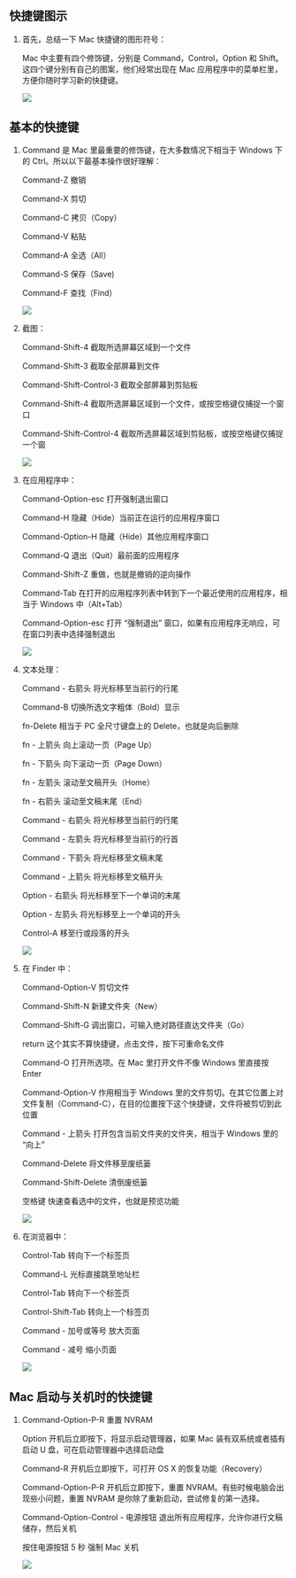 # 

快捷键图示
---------------------

1.  首先，总结一下 Mac 快捷键的图形符号：
  
    Mac 中主要有四个修饰键，分别是 Command，Control，Option 和 Shift。这四个键分别有自己的图案，他们经常出现在 Mac 应用程序中的菜单栏里，方便你随时学习新的快捷键。
    
    [![](https://imgsa.baidu.com/exp/w=500/sign=1fbcf6c18244ebf86d71643fe9fbd736/d1a20cf431adcbef02d5b1c4a9af2edda2cc9f0b.jpg)](http://jingyan.baidu.com/album/08b6a591aac09614a909224f.html?picindex=1)

基本的快捷键
----------------------

1.  Command 是 Mac 里最重要的修饰键，在大多数情况下相当于 Windows 下的 Ctrl。所以以下最基本操作很好理解：
  
    Command-Z 撤销　
    
    Command-X 剪切　　
    
    Command-C 拷贝（Copy）　　
    
    Command-V 粘贴　　
    
    Command-A 全选（All）　　
    
    Command-S 保存（Save)　　
    
    Command-F 查找（Find）　　
    
    [![](https://imgsa.baidu.com/exp/w=500/sign=910acb5fceef76093c0b999f1edfa301/9825bc315c6034a8c3217743ce13495408237635.jpg)](http://jingyan.baidu.com/album/08b6a591aac09614a909224f.html?picindex=2)
2.  截图：
  
    Command-Shift-4 截取所选屏幕区域到一个文件　　
    
    Command-Shift-3 截取全部屏幕到文件　　
    
    Command-Shift-Control-3 截取全部屏幕到剪贴板　　
    
    Command-Shift-4 截取所选屏幕区域到一个文件，或按空格键仅捕捉一个窗口　　
    
    Command-Shift-Control-4 截取所选屏幕区域到剪贴板，或按空格键仅捕捉一个窗
    
    [![](https://imgsa.baidu.com/exp/w=500/sign=82e7a147ccea15ce41eee00986023a25/203fb80e7bec54e7b70dd5dcbc389b504ec26a0b.jpg)](http://jingyan.baidu.com/album/08b6a591aac09614a909224f.html?picindex=3)
3.  在应用程序中：
  
    Command-Option-esc 打开强制退出窗口　　
    
    Command-H 隐藏（Hide）当前正在运行的应用程序窗口　　
    
    Command-Option-H 隐藏（Hide）其他应用程序窗口　　
    
    Command-Q 退出（Quit）最前面的应用程序　　
    
    Command-Shift-Z 重做，也就是撤销的逆向操作　　
    
    Command-Tab 在打开的应用程序列表中转到下一个最近使用的应用程序，相当于 Windows 中（Alt+Tab）　　
    
    Command-Option-esc 打开 “强制退出” 窗口，如果有应用程序无响应，可在窗口列表中选择强制退出
    
    [![](https://imgsa.baidu.com/exp/w=500/sign=0710862b881001e94e3c140f880c7b06/48540923dd54564e36842bfbb6de9c82d0584f0b.jpg)](http://jingyan.baidu.com/album/08b6a591aac09614a909224f.html?picindex=4)
4.  文本处理：
  
    Command - 右箭头 将光标移至当前行的行尾　　
    
    Command-B 切换所选文字粗体（Bold）显示　　
    
    fn-Delete 相当于 PC 全尺寸键盘上的 Delete，也就是向后删除　　
    
    fn - 上箭头 向上滚动一页（Page Up）　　
    
    fn - 下箭头 向下滚动一页（Page Down）　　
    
    fn - 左箭头 滚动至文稿开头（Home）　　
    
    fn - 右箭头 滚动至文稿末尾（End）　　
    
    Command - 右箭头 将光标移至当前行的行尾　　
    
    Command - 左箭头 将光标移至当前行的行首　　
    
    Command - 下箭头 将光标移至文稿末尾　　
    
    Command - 上箭头 将光标移至文稿开头　　
    
    Option - 右箭头 将光标移至下一个单词的末尾　　
    
    Option - 左箭头 将光标移至上一个单词的开头　　
    
    Control-A 移至行或段落的开头
    
    [![](https://imgsa.baidu.com/exp/w=500/sign=6bcbc908878ba61edfeec82f713697cc/ac6eddc451da81cbe3254c0f5766d01608243135.jpg)](http://jingyan.baidu.com/album/08b6a591aac09614a909224f.html?picindex=5)
5.  在 Finder 中：
  
    Command-Option-V 剪切文件　　
    
    Command-Shift-N 新建文件夹（New）　　
    
    Command-Shift-G 调出窗口，可输入绝对路径直达文件夹（Go）　　
    
    return 这个其实不算快捷键，点击文件，按下可重命名文件　　
    
    Command-O 打开所选项。在 Mac 里打开文件不像 Windows 里直接按 Enter　　
    
    Command-Option-V 作用相当于 Windows 里的文件剪切。在其它位置上对文件复制（Command-C），在目的位置按下这个快捷键，文件将被剪切到此位置　　
    
    Command - 上箭头 打开包含当前文件夹的文件夹，相当于 Windows 里的 “向上”　　
    
    Command-Delete 将文件移至废纸篓　　
    
    Command-Shift-Delete 清倒废纸篓　　
    
    空格键 快速查看选中的文件，也就是预览功能
    
    [![](https://imgsa.baidu.com/exp/w=500/sign=31c3c0db28f5e0feee1889016c6234e5/6609c93d70cf3bc75ee1022ed400baa1cc112a0b.jpg)](http://jingyan.baidu.com/album/08b6a591aac09614a909224f.html?picindex=6)
6.  在浏览器中：
  
    Control-Tab 转向下一个标签页　　
    
    Command-L 光标直接跳至地址栏　　
    
    Control-Tab 转向下一个标签页　　
    
    Control-Shift-Tab 转向上一个标签页　　
    
    Command - 加号或等号 放大页面　　
    
    Command - 减号 缩小页面
    
    [![](https://imgsa.baidu.com/exp/w=500/sign=00d5492c9982d158bb8259b1b00819d5/9345d688d43f8794751e87ecd71b0ef41ad53a0b.jpg)](http://jingyan.baidu.com/album/08b6a591aac09614a909224f.html?picindex=7)

Mac 启动与关机时的快捷键
------------------------------

1.  Command-Option-P-R 重置 NVRAM　　
  
    Option 开机后立即按下，将显示启动管理器，如果 Mac 装有双系统或者插有启动 U 盘，可在启动管理器中选择启动盘　　
    
    Command-R 开机后立即按下，可打开 OS X 的恢复功能（Recovery）　　
    
    Command-Option-P-R 开机后立即按下，重置 NVRAM。有些时候电脑会出现些小问题，重置 NVRAM 是你除了重新启动，尝试修复的第一选择。　　
    
    Command-Option-Control - 电源按钮 退出所有应用程序，允许你进行文稿储存，然后关机　　
    
    按住电源按钮 5 秒 强制 Mac 关机
    
    [![](https://imgsa.baidu.com/exp/w=500/sign=296b2a5009f431adbcd243397b34ac0f/2cf5e0fe9925bc31c7bcce5a5bdf8db1ca13700b.jpg)](http://jingyan.baidu.com/album/08b6a591aac09614a909224f.html?picindex=8)

